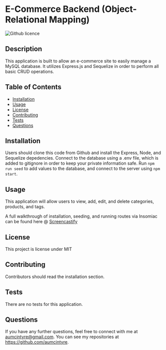 # E-Commerce Backend (Object-Relational Mapping)
![Github licence](https://img.shields.io/badge/license-MIT-blue.svg)

## Description 
This application is built to allow an e-commerce site to easily manage a MySQL database. It utilizes Express.js and Sequelize in order to perform all basic CRUD operations. 

## Table of Contents
* [Installation](#installation)
* [Usage](#usage)
* [License](#license)
* [Contributing](#contributing)
* [Tests](#tests)
* [Questions](#questions)

## Installation 
Users should clone this code from Github and install the Express, Node, and Sequelize depedencies. Connect to the database using a .env file, which is added to gitignore in order to keep your private information safe. Run `npm run seed` to add values to the database, and connect to the server using `npm start`.

## Usage 
This application will allow users to view, add, edit, and delete categories, products, and tags.

A full walkthrough of installation, seeding, and running routes via Insomiac can be found here @ [Screencastify](https://watch.screencastify.com/v/AOrsa1EoURFLEVeTlSHH)<br>

## License 
This project is license under MIT

## Contributing 
Contributors should read the installation section. 

## Tests
There are no tests for this application. 

## Questions
If you have any further questions, feel free to connect with me at aumcintyre@gmail.com. You can see my repositories at https://github.com/aumcintyre.